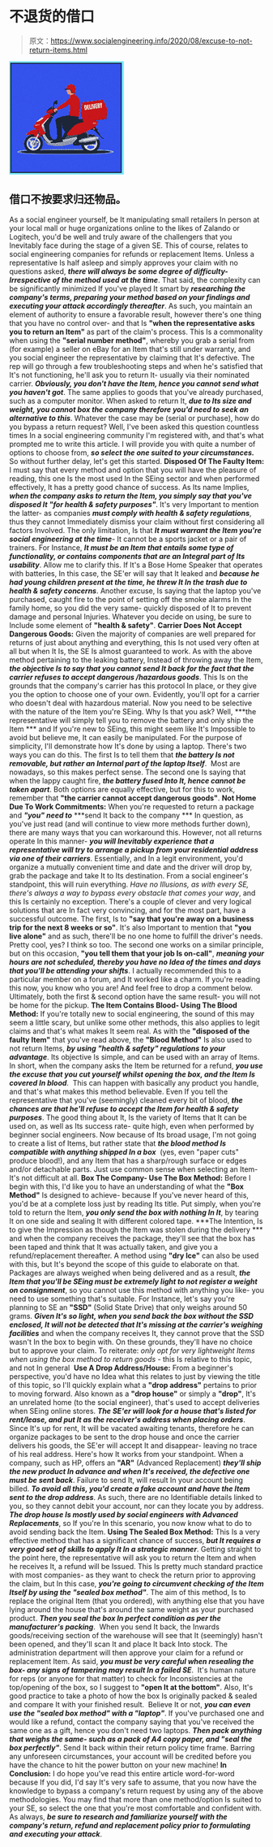 # 不退货的借口

> 原文：<https://www.socialengineering.info/2020/08/excuse-to-not-return-items.html>

[![](img/717f74d2790b975b40d9e6ceed9de236.png)](https://1.bp.blogspot.com/-NhzASlSdkzE/Xz4oy6zoUAI/AAAAAAAAkws/8Co2U4pCbNAEPqwqOVo0HK8HSCUaiA6uwCLcBGAsYHQ/s1600/Social%2BEngineering%2BDon%2527t%2BSend%2BItems%2BBack.%2Bwww.socialengineers.net.png)

## **借口不按要求归还物品。**

As a social engineer yourself, be It manipulating small retailers In person at your local mall or huge organizations online to the likes of Zalando or Logitech, you'd be well and truly aware of the challengers that you Inevitably face during the stage of a given SE. This of course, relates to social engineering companies for refunds or replacement Items. Unless a representative Is half asleep and simply approves your claim with no questions asked, ***there will always be some degree of difficulty- Irrespective of the method used at the time***.
  That said, the complexity can be significantly minimized If you've played It smart by ***researching the company's terms, preparing your method based on your findings and executing your attack accordingly thereafter***. As such, you maintain an element of authority to ensure a favorable result, however there's one thing that you have no control over- and that Is **"when the representative asks you to return an Item"** as part of the claim's process.
  This Is a commonality when using the **"serial number method"**, whereby you grab a serial from (for example) a seller on eBay for an Item that's still under warranty, and you social engineer the representative by claiming that It's defective. The rep will go through a few troubleshooting steps and when he's satisfied that It's not functioning, he'll ask you to return It- usually via their nominated carrier. ***Obviously, you don't have the Item, hence you cannot send what you haven't got***.
  The same applies to goods that you've already purchased, such as a computer monitor. When asked to return It, ***due to Its size and weight, you cannot box the company therefore you'd need to seek an alternative to this***. Whatever the case may be (serial or purchase), how do you bypass a return request? Well, I've been asked this question countless times In a social engineering community I'm registered with, and that's what prompted me to write this article. I will provide you with quite a number of options to choose from, ***so select the one suited to your circumstances.*** So without further delay, let's get this started.
  **Disposed Of The Faulty Item:**
  I must say that every method and option that you will have the pleasure of reading, this one Is the most used In the SEing sector and when performed effectively, It has a pretty good chance of success. As Its name Implies, ***when the company asks to return the Item, you simply say that you've disposed It "for health & safety purposes"***. It's very Important to mention the latter- as companies ***must comply with health & safety regulations***, thus they cannot Immediately dismiss your claim without first considering all factors Involved. The only limitation, Is that ***It must warrant the Item you're social engineering at the time***- It cannot be a sports jacket or a pair of trainers.
  For Instance, ***It must be an Item that entails some type of functionality, or contains components that are an Integral part of Its usability***. Allow me to clarify this. If It's a Bose Home Speaker that operates with batteries, In this case, the SE'er will say that It leaked and ***because he had young children present at the time, he threw It In the trash due to health & safety concerns***. Another excuse, Is saying that the laptop you've purchased, caught fire to the point of setting off the smoke alarms In the family home, so you did the very same- quickly disposed of It to prevent damage and personal Injuries. Whatever you decide on using, be sure to Include some element of **"health & safety"**.
  **Carrier Does Not Accept Dangerous Goods:**
  Given the majority of companies are well prepared for returns of just about anything and everything, this Is not used very often at all but when It Is, the SE Is almost guaranteed to work. As with the above method pertaining to the leaking battery, Instead of throwing away the Item, ***the objective Is to say that you cannot send It back for the fact that the carrier refuses to accept dangerous /hazardous goods***. This Is on the grounds that the company's carrier has this protocol In place, or they give you the option to choose one of your own. Evidently, you'll opt for a carrier who doesn't deal with hazardous material.
  Now you need to be selective with the nature of the Item you're SEing. Why Is that you ask? Well, ***the representative will simply tell you to remove the battery and only ship the Item *** and If you're new to SEing, this might seem like It's Impossible to avoid but believe me, It can easily be manipulated. For the purpose of simplicity, I'll demonstrate how It's done by using a laptop. There's two ways you can do this. The first Is to tell them that ***the battery Is not removable, but rather an Internal part of the laptop Itself***.  Most are nowadays, so this makes perfect sense. The second one Is saying that when the lappy caught fire, ***the battery fused Into It, hence cannot be taken apart***. Both options are equally effective, but for this to work, remember that **"the carrier cannot accept dangerous goods"**.
  **Not Home Due To Work Commitments:**
  When you're requested to return a package and ***"you" need to*** ***send It back to the company *** In question, as you've just read (and will continue to view more methods further down), there are many ways that you can workaround this. However, not all returns operate In this manner- ***you will Inevitably experience that a representative will try to arrange a pickup from your residential address via one of their carriers***. Essentially, and In a legit environment, you'd organize a mutually convenient time and date and the driver will drop by, grab the package and take It to Its destination. From a social engineer's standpoint, this will ruin everything. *Have no Illusions, as with every SE, there's always a way to bypass every obstacle that comes your way*, and this Is certainly no exception.
  There's a couple of clever and very logical solutions that are In fact very convincing, and for the most part, have a successful outcome. The first, Is to **"say that you're away on a business trip for the next 8 weeks or so"**. It's also Important to mention that **"you live alone"** and as such, there'll be no one home to fulfill the driver's needs. Pretty cool, yes? I think so too.
  The second one works on a similar principle, but on this occasion, **"you tell them that your job Is on-call"**, ***meaning your hours are not scheduled, thereby you have no Idea of the times and days that you'll be attending your shifts***. I actually recommended this to a particular member on a forum, and It worked like a charm. If you're reading this now, you know who you are! And feel free to drop a comment below. Ultimately, both the first & second option have the same result- you will not be home for the pickup.
  **The Item Contains Blood- Using The Blood Method:**
  If you're totally new to social engineering, the sound of this may seem a little scary, but unlike some other methods, this also applies to legit claims and that's what makes It seem real. As with the **"disposed of the faulty Item"** that you've read above, the **"Blood Method"** Is also used to not return Items, ***by using "health & safety" regulations to your advantage***. Its objective Is simple, and can be used with an array of Items. In short, when the company asks the Item be returned for a refund, ***you use the excuse that you cut yourself whilst opening the box, and the Item Is covered In blood***.  This can happen with basically any product you handle, and that's what makes this method believable.
  Even If you tell the representative that you've (seemingly) cleaned every bit of blood, ***the chances are that he'll refuse to accept the Item for health & safety purposes***. The good thing about It, Is the variety of Items that It can be used on, as well as Its success rate- quite high, even when performed by beginner social engineers. Now because of Its broad usage, I'm not going to create a list of Items, but rather state that ***the blood method Is compatible with anything shipped In a box***  (yes, even "paper cuts" produce blood!), and any Item that has a sharp/rough surface or edges and/or detachable parts. Just use common sense when selecting an Item- It's not difficult at all.
  **Box The Company- Use The Box Method:**
  Before I begin with this, I'd like you to have an understanding of what the **"Box Method"** Is designed to achieve- because If you've never heard of this, you'd be at a complete loss just by reading Its title. Put simply, when you're told to return the Item, ***you only send the box with nothing In It***, by tearing It on one side and sealing It with different colored tape. ***The Intention, Is to give the Impression as though the Item was stolen during the delivery *** and when the company receives the package, they'll see that the box has been taped and think that It was actually taken, and give you a refund/replacement thereafter. A method using **"dry Ice"** can also be used with this, but It's beyond the scope of this guide to elaborate on that.
  Packages are always weighed when being delivered and as a result, ***the Item that you'll be SEing must be extremely light to not register a weight on consignment***, so you cannot use this method with anything you like- you need to use something that's suitable. For Instance, let's say you're planning to SE an **"SSD"** (Solid State Drive) that only weighs around 50 grams. ***Given It's so light, when you send back the box without the SSD enclosed, It will not be detected that It's missing at the carrier's weighing facilities*** and when the company receives It, they cannot prove that the SSD wasn't In the box to begin with. On these grounds, they'll have no choice but to approve your claim. To reiterate: *only opt for very lightweight Items when using the box method to return goods* - this Is relative to this topic, and not In general 
  **Use A Drop Address/House:**
  From a beginner's perspective, you'd have no Idea what this relates to just by viewing the title of this topic, so I'll quickly explain what a **"drop address"** pertains to prior to moving forward. Also known as a **"drop house"** or simply a **"drop"**, It's an unrelated home (to the social engineer), that's used to accept deliveries when SEing online stores. ***The SE'er will look for a house that's listed for rent/lease, and put It as the receiver's address when placing orders***. Since It's up for rent, It will be vacated awaiting tenants, therefore he can organize packages to be sent to the drop house and once the carrier delivers his goods, the SE'er will accept It and disappear- leaving no trace of his real address.
  Here's how It works from your standpoint. When a company, such as HP, offers an **"AR"** (Advanced Replacement) ***they'll ship the new product In advance and when It's received, the defective one must be sent back***. Failure to send It, will result In your account being billed. ***To avoid all this, you'd create a fake account and have the Item sent to the drop address***. As such, there are no Identifiable details linked to you, so they cannot debit your account, nor can they locate you by address. ***The drop house Is mostly used by social engineers with Advanced Replacements***, so If you're In this scenario, you now know what to do to avoid sending back the Item.
  **Using The Sealed Box Method:**
  This Is a very effective method that has a significant chance of success, ***but It requires a very good set of skills to apply It In a strategic manner***. Getting straight to the point here, the representative will ask you to return the Item and when he receives It, a refund will be Issued. This Is pretty much standard practice with most companies- as they want to check the return prior to approving the claim, but In this case, ***you're going to circumvent checking of the Item Itself by using the "sealed box method"***. The aim of this method, Is to replace the original Item (that you ordered), with anything else that you have lying around the house that's around the same weight as your purchased product. ***Then you seal the box In perfect condition as per the manufacturer's packing***. 
  When you send It back, the Inwards goods/receiving section of the warehouse will see that It (seemingly) hasn't been opened, and they'll scan It and place It back Into stock. The administration department will then approve your claim for a refund or replacement Item. As said, ***you must be very careful when resealing the box- any signs of tampering may result In a failed SE***.  It's human nature for reps (or anyone for that matter) to check for Inconsistencies at the top/opening of the box, so I suggest to **"open It at the bottom"**. Also, It's good practice to take a photo of how the box Is originally packed & sealed and compare It with your finished result. 
  Believe It or not, ***you can even use the "sealed box method" with a "laptop"***. If you've purchased one and would like a refund, contact the company saying that you've received the same one as a gift, hence you don't need two laptops. ***Then pack anything that weighs the same- such as a pack of A4 copy paper, and "seal the box perfectly"***. Send It back within their return policy time frame. Barring any unforeseen circumstances, your account will be credited before you have the chance to hit the power button on your new machine!
  **In Conclusion:**
  I do hope you've read this entire article word-for-word because If you did, I'd say It's very safe to assume, that you now have the knowledge to bypass a company's return request by using any of the above methodologies. You may find that more than one method/option Is suited to your SE, so select the one that you're most comfortable and confident with. As always, ***be sure to research and familiarize yourself with the company's return, refund and replacement policy prior to formulating and executing your attack***.